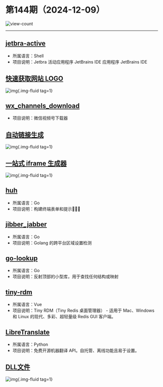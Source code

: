 # 第144期（2024-12-09）

![view-count](https://count.getloli.com/@xiaoxuan6-weekly-20241209)

---
## [jetbra-active](https://github.com/xiaoxuan6/jetbra-active)
- 所属语言：Shell
- 项目说明：Jetbra 活动应用程序 JetBrains IDE 应用程序 JetBrains IDE

## [快速获取网站 LOGO](https://favicon.im)
![img](https://ghfast.top/https://raw.githubusercontent.com/xiaoxuan6/weekly/main/docs/static/images/2024-12-09/1733713085.png){.img-fluid tag=1}

## [wx_channels_download](https://github.com/ltaoo/wx_channels_download)
- 项目说明：微信视频号下载器

## [自动链接生成](https://linkify.js.org)
![img](https://ghfast.top/https://raw.githubusercontent.com/xiaoxuan6/weekly/main/docs/static/images/2024-12-09/1733718824.png){.img-fluid tag=1}

## [一站式 iframe 生成器](https://iframegenerator.top)
![img](https://ghfast.top/https://raw.githubusercontent.com/xiaoxuan6/weekly/main/docs/static/images/2024-12-09/1733719312.png){.img-fluid tag=1}

## [huh](https://github.com/charmbracelet/huh)
- 所属语言：Go
- 项目说明：构建终端表单和提示🤷🏻‍♀️

## [jibber_jabber](https://github.com/cloudfoundry-attic/jibber_jabber)
- 所属语言：Go
- 项目说明：Golang 的跨平台区域设置检测

## [go-lookup](https://github.com/mcuadros/go-lookup)
- 所属语言：Go
- 项目说明：反射顶部的小型库，用于查找任何结构或映射

## [tiny-rdm](https://github.com/tiny-craft/tiny-rdm)
- 所属语言：Vue
- 项目说明：Tiny RDM（Tiny Redis 桌面管理器） - 适用于 Mac、Windows 和 Linux 的现代、多彩、超轻量级 Redis GUI 客户端。

## [LibreTranslate](https://github.com/LibreTranslate/LibreTranslate)
- 所属语言：Python
- 项目说明：免费开源机器翻译 API。自托管、离线功能且易于设置。

## [DLL文件](https://cn.dll-files.com)
![img](https://ghfast.top/https://raw.githubusercontent.com/xiaoxuan6/weekly/main/docs/static/images/2024-12-09/1733735173.png){.img-fluid tag=1}
